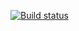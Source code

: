 [![Build status](https://ci.appveyor.com/api/projects/status/x5hphwv7k530qju0/branch/main?svg=true)](https://ci.appveyor.com/project/VladimirEnot/api-ci-testing/branch/main)
